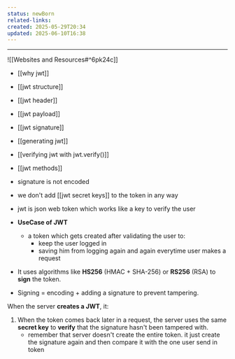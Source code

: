 ```yaml
---
status: newBorn
related-links: 
created: 2025-05-29T20:34
updated: 2025-06-10T16:38
---
```

---

![[Websites and Resources#^6pk24c]]


- [[why jwt]]
- [[jwt structure]]
- [[jwt header]] 
- [[jwt payload]]
- [[jwt signature]]
- [[generating jwt]]
- [[verifying jwt with jwt.verify()]]
- [[jwt methods]]

- signature is not encoded
- we don't add [[jwt secret keys]] to the token in any way
- jwt is json web token which works like a key to verify the user
- **UseCase of JWT**
	- a token which gets created after validating the user to:
		- keep the user logged in
		- saving him from logging again and again everytime user makes a request 
- It uses algorithms like **HS256** (HMAC + SHA-256) or **RS256** (RSA) to **sign** the token.
- Signing = encoding + adding a signature to prevent tampering.


When the server **creates a JWT**, it:

1. When the token comes back later in a request, the server uses the same **secret key** to **verify** that the signature hasn't been tampered with.
	- remember that server doesn't create the entire token. it just create the signature again and then compare it with the one user send in token